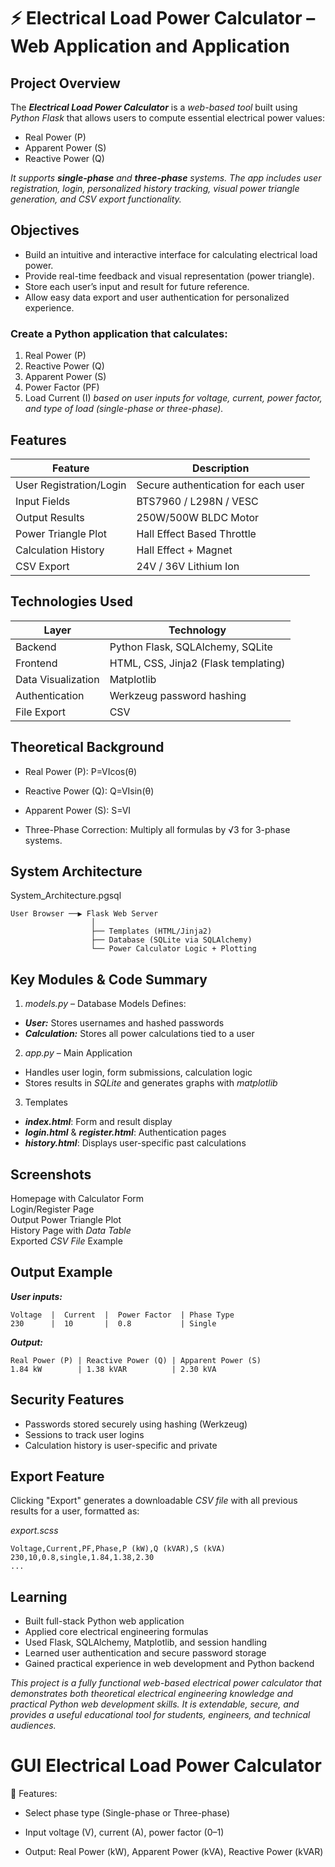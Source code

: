 # ⚡️ Electrical Load Power Calculator – Web Application and Application

## Project Overview

The ***Electrical Load Power Calculator*** is a *web-based tool* built using *Python Flask* that allows users to compute essential electrical power values:

- Real Power (P)
- Apparent Power (S)
- Reactive Power (Q)

<em>It supports ***single-phase*** and ***three-phase*** systems. The app includes user registration, login, personalized history tracking, visual power triangle generation, and CSV export functionality.</em>

## Objectives

- Build an intuitive and interactive interface for calculating electrical load power.
- Provide real-time feedback and visual representation (power triangle).
- Store each user’s input and result for future reference.
- Allow easy data export and user authentication for personalized experience.

### Create a Python application that calculates:

1. Real Power (P)
2. Reactive Power (Q)
3. Apparent Power (S)
4. Power Factor (PF)
5. Load Current (I)
<em>based on user inputs for voltage, current, power factor, and type of load (single-phase or three-phase).</em>

## Features

|           Feature             |           Description               |
|-------------------------------|-------------------------------------|
|   User Registration/Login  |Secure authentication for each user |
|   Input Fields             |   BTS7960 / L298N / VESC           |
|   Output Results           |   250W/500W BLDC Motor             |
|   Power Triangle Plot      |   Hall Effect Based Throttle       |
|   Calculation History      |   Hall Effect + Magnet             |
|   CSV Export               |   24V / 36V Lithium Ion            |

## Technologies Used

|           Layer       |           Technology                  |
|-----------------------|---------------------------------------|
|   Backend             |   Python Flask, SQLAlchemy, SQLite    |
|   Frontend            |   HTML, CSS, Jinja2 (Flask templating)|
|   Data Visualization  |   Matplotlib                          |
|   Authentication      |   Werkzeug password hashing           |
|   File Export         |   CSV                                 |

## Theoretical Background

- Real Power (P):
P=VIcos(θ)

- Reactive Power (Q):
Q=VIsin(θ)

- Apparent Power (S):
S=VI

- Three-Phase Correction:
Multiply all formulas by √3 for 3-phase systems.

## System Architecture

System_Architecture.pgsql
```
User Browser ──▶ Flask Web Server
                  │
                  ├── Templates (HTML/Jinja2)
                  ├── Database (SQLite via SQLAlchemy)
                  └── Power Calculator Logic + Plotting
```
## Key Modules & Code Summary

1. *models.py* – Database Models
Defines: <br>
- ***User:*** Stores usernames and hashed passwords <br>
- ***Calculation:*** Stores all power calculations tied to a user <br>

2. *app.py* – Main Application
- Handles user login, form submissions, calculation logic <br>
- Stores results in *SQLite* and generates graphs with *matplotlib* <br>

3. Templates
- ***index.html***: Form and result display <br>
- ***login.html*** & ***register.html***: Authentication pages <br>
- ***history.html***: Displays user-specific past calculations <br>

## Screenshots
Homepage with Calculator Form <br>
Login/Register Page <br>
Output Power Triangle Plot <br>
History Page with *Data Table* <br>
Exported *CSV File* Example <br>

## Output Example
***User inputs:***
```
Voltage  |  Current  |	Power Factor  |	Phase Type
230      |  10       |  0.8           | Single
```

***Output:***
```
Real Power (P) | Reactive Power (Q) | Apparent Power (S)
1.84 kW	       | 1.38 kVAR          | 2.30 kVA
```

## Security Features

- Passwords stored securely using hashing (Werkzeug)
- Sessions to track user logins
- Calculation history is user-specific and private

## Export Feature

Clicking "Export" generates a downloadable *CSV file* with all previous results for a user, formatted as: <br>

<em>export.scss</em>

```
Voltage,Current,PF,Phase,P (kW),Q (kVAR),S (kVA)
230,10,0.8,single,1.84,1.38,2.30
...

```

## Learning

- Built full-stack Python web application
- Applied core electrical engineering formulas
- Used Flask, SQLAlchemy, Matplotlib, and session handling
- Learned user authentication and secure password storage
- Gained practical experience in web development and Python backend



<em>This project is a fully functional web-based electrical power calculator that demonstrates both theoretical electrical engineering knowledge and practical Python web development skills. It is extendable, secure, and provides a useful educational tool for students, engineers, and technical audiences.</em>

# GUI Electrical Load Power Calculator

🧩 Features:
- Select phase type (Single-phase or Three-phase)
- Input voltage (V), current (A), power factor (0–1)

- Output:
Real Power (kW), Apparent Power (kVA), Reactive Power (kVAR)








```


```


```

```

```

```

```

```

```

```

```
